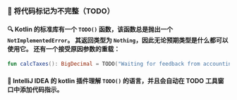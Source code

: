 ### 🚧 将代码标记为不完整（TODO）
#### 🔍 Kotlin 的标准库有一个 <code>TODO()</code> 函数，该函数总是抛出一个 <code>NotImplementedError</code>。 其返回类型为 <code>Nothing</code>，因此无论预期类型是什么都可以使用它。 还有一个接受原因参数的重载：

```kotlin
fun calcTaxes(): BigDecimal = TODO("Waiting for feedback from accounting")
```

#### 🔧 IntelliJ IDEA 的 kotlin 插件理解 <code>TODO()</code> 的语言，并且会自动在 TODO 工具窗口中添加代码指示。